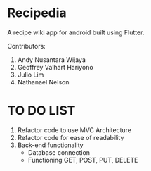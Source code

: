 # Recipedia
A recipe wiki app for android built using Flutter.

Contributors:
1. Andy Nusantara Wijaya
1. Geoffrey Valhart Hariyono
1. Julio Lim
1. Nathanael Nelson

# TO DO LIST
1. Refactor code to use MVC Architecture
1. Refactor code for ease of readability
1. Back-end functionality
   - Database connection
   - Functioning GET, POST, PUT, DELETE
